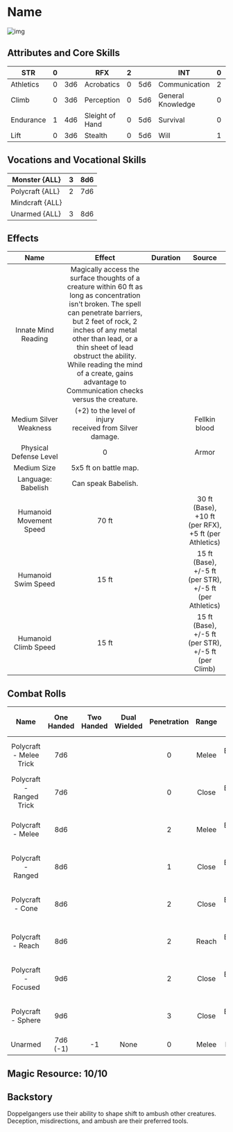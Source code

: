 # Name

![img]()

## Attributes and Core Skills

| STR       | 0 |    | RFX             | 2 |    | INT               | 0 |    |
| --------- | :-: | :-: | --------------- | :-: | :-: | ----------------- | :-: | :-: |
| Athletics | 0 | 3d6 | Acrobatics      | 0 | 5d6 | Communication     | 2 | 5d6 |
| Climb     | 0 | 3d6 | Perception      | 0 | 5d6 | General Knowledge | 0 | 3d6 |
| Endurance | 1 | 4d6 | Sleight of Hand | 0 | 5d6 | Survival          | 0 | 3d6 |
| Lift      | 0 | 3d6 | Stealth         | 0 | 5d6 | Will              | 1 | 4d6 |

## Vocations and Vocational Skills

| Monster {ALL}   | 3 | 8d6 |
| --------------- | :-: | :-: |
| Polycraft {ALL} | 2 | 7d6 |
| Mindcraft {ALL} |  |    |
| Unarmed {ALL}   | 3 | 8d6 |

## Effects

|          Name          |                                                                                                                                                                       Effect                                                                                                                                                                       | Duration |                          Source                          |
| :---------------------: | :-------------------------------------------------------------------------------------------------------------------------------------------------------------------------------------------------------------------------------------------------------------------------------------------------------------------------------------------------: | :------: | :-------------------------------------------------------: |
|   Innate Mind Reading   | Magically access the surface thoughts of a creature within 60 ft as long as concentration isn't broken. The spell can penetrate barriers, but 2 feet of rock, 2 inches of any metal other than lead, or a thin sheet of lead obstruct the ability. While reading the mind of a create, gains advantage to Communication checks versus the creature. |          |                                                          |
| Medium Silver Weakness |                                                                                                                                            (+2) to the level of injury<br />received from Silver damage.                                                                                                                                            |          |                       Fellkin blood                       |
| Physical Defense Level |                                                                                                                                                                          0                                                                                                                                                                          |          |                           Armor                           |
|       Medium Size       |                                                                                                                                                                5x5 ft on battle map.                                                                                                                                                                |          |                                                          |
|   Language: Babelish   |                                                                                                                                                                 Can speak Babelish.                                                                                                                                                                 |          |                                                          |
| Humanoid Movement Speed |                                                                                                                                                                        70 ft                                                                                                                                                                        |          |   30 ft (Base), +10 ft (per RFX), +5 ft (per Athletics)   |
|   Humanoid Swim Speed   |                                                                                                                                                                        15 ft                                                                                                                                                                        |          | 15 ft (Base), +/-5 ft (per STR), +/-5 ft (per Athletics) |
|  Humanoid Climb Speed  |                                                                                                                                                                        15 ft                                                                                                                                                                        |          |   15 ft (Base), +/-5 ft (per STR), +/-5 ft (per Climb)   |

## Combat Rolls

|           Name           | One<br />Handed | Two<br />Handed | Dual<br />Wielded | Penetration | Range |      Damage<br />Types      | Engageable<br />Opponents | Area Of<br />Effect | Resource<br />Class |
| :----------------------: | :-------------: | :-------------: | :---------------: | :---------: | :---: | :--------------------------: | :-----------------------: | :-----------------: | :-----------------: |
| Polycraft - Melee Trick |       7d6       |                |                  |      0      | Melee | Slash, Bludgeon, Hew, Pierce |           Rapid           |                    |        None        |
| Polycraft - Ranged Trick |       7d6       |                |                  |      0      | Close | Slash, Bludgeon, Hew, Pierce |         Standard         |                    |        None        |
|    Polycraft - Melee    |       8d6       |                |                  |      2      | Melee | Slash, Bludgeon, Hew, Pierce |           Rapid           |                    |    1 (Fellblood)    |
|    Polycraft - Ranged    |       8d6       |                |                  |      1      | Close | Slash, Bludgeon, Hew, Pierce |         Standard         |                    |    1 (Fellblood)    |
|     Polycraft - Cone     |       8d6       |                |                  |      2      | Close | Slash, Bludgeon, Hew, Pierce |          Focused          |        Cone        |    1 (Fellblood)    |
|    Polycraft - Reach    |       8d6       |                |                  |      2      | Reach | Slash, Bludgeon, Hew, Pierce |           Rapid           |                    |    1 (Fellblood)    |
|   Polycraft - Focused   |       9d6       |                |                  |      2      | Close | Slash, Bludgeon, Hew, Pierce |          Focused          |                    |    1 (Fellblood)    |
|    Polycraft - Sphere    |       9d6       |                |                  |      3      | Close | Slash, Bludgeon, Hew, Pierce |          Focused          |       Sphere       |    2 (Fellblood)    |
|         Unarmed         |  7d6<br />(-1)  |       -1       |       None       |      0      | Melee |           Bludgeon           |           Rapid           |        None        |        None        |

## Magic Resource: 10/10

## Backstory

Doppelgangers use their ability to shape shift to ambush other creatures. Deception, misdirections, and ambush are their preferred tools.
